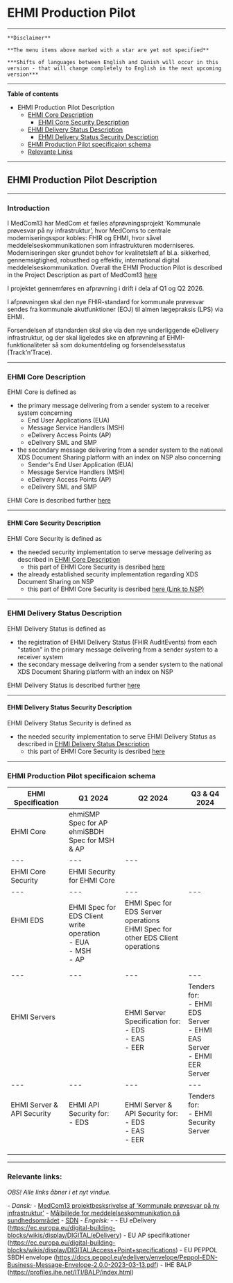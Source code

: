 # EHMI Production Pilot

***

    **Disclaimer** 
    
    **The menu items above marked with a star are yet not specified**

    ***Shifts of languages between English and Danish will occur in this version - that will change completely to English in the next upcoming version***
    
***

**Table of contents**

- EHMI Production Pilot Description
    - [EHMI Core Description](#ehmi-core-description)
        - [EHMI Core Security Description](#ehmi-core-security-description)
    - [EHMI Delivery Status Description](#ehmi-delivery-status-description)
        - [EHMI Delivery Status Security Description](#ehmi-delivery-status-security-description)
    - [EHMI Production Pilot specificaion schema](#ehmi-production-pilot-specificaion-schema)
    - [Relevante Links](#relevante-links)

***


## EHMI Production Pilot Description

***


### Introduction

I MedCom13 har MedCom et fælles afprøvningsprojekt ’Kommunale prøvesvar på ny infrastruktur’, hvor MedComs to centrale moderniseringsspor kobles: FHIR og EHMI, hvor såvel meddelelseskommunikationen som infrastrukturen moderniseres. Moderniseringen sker grundet behov for kvalitetsløft af bl.a. sikkerhed, gennemsigtighed, robusthed og effektiv, international digital meddelelseskommunikation. Overall the EHMI Production Pilot is described in the Project Description as part of MedCom13 <a href="https://medcom.dk/projekter/kommunale-proevesvar-paa-ny-infrastruktur/" target="_blank">here</a>

I projektet gennemføres en afprøvning i drift i dela af Q1 og Q2 2026.

I afprøvningen skal den nye FHIR-standard for kommunale prøvesvar sendes fra kommunale akutfunktioner (EOJ) til almen lægepraksis (LPS) via EHMI.

Forsendelsen af standarden skal ske via den nye underliggende eDelivery infrastruktur, og der skal ligeledes ske en afprøvning af EHMI-funktionaliteter så som dokumentdeling og forsendelsesstatus (Track’n’Trace).

***


### EHMI Core Description

EHMI Core is defined as 
- the primary message delivering from a sender system to a receiver system concerning 
    - End User Applications (EUA)
    - Message Service Handlers (MSH)
    - eDelivery Access Points (AP)
    - eDelivery SML and SMP
- the secondary message delivering from a sender system to the national XDS Document Sharing platform with an index on NSP also concerning 
    - Sender's End User Application (EUA)
    - Message Service Handlers (MSH)
    - eDelivery Access Points (AP)
    - eDelivery SML and SMP

EHMI Core is described further [here](../ecore/index.md)

***


#### EHMI Core Security Description

EHMI Core Security is defined as
- the needed security implementation to serve message delivering as described in [EHMI Core Description](#ehmi-core-description)
    - this part of EHMI Core Security is desribed [here](../security/security-specification-of-ehmi-core.md)
- the already established security implementation regarding XDS Document Sharing on NSP
    - this part of EHMI Core Security is desribed [here (Link to NSP)]()
    
***


### EHMI Delivery Status Description
    
EHMI Delivery Status is defined as 
- the registration of EHMI Delivery Status (FHIR AuditEvents) from each "station" in the primary message delivering from a sender system to a receiver system 
- the secondary message delivering from a sender system to the national XDS Document Sharing platform with an index on NSP

EHMI Delivery Status is described further [here](../eds/index.md)

***


#### EHMI Delivery Status Security Description

EHMI Delivery Status Security is defined as
- the needed security implementation to serve EHMI Delivery Status as described in [EHMI Delivery Status Description](#ehmi-delivery-status-description)
    - this part of EHMI Core Security is desribed [here](../security/security-specification-of-ehmi-eds.md)
    
***


### EHMI Production Pilot specificaion schema

| EHMI Specification        | **Q1 2024** | **Q2 2024** |**Q3 & Q4 2024** |
|---                        |---          |---          |---          |
|EHMI Core <br/>            | ehmiSMP Spec for AP <br/> ehmiSBDH Spec for MSH & AP <br/> | | |
|---                        |---          |---          |
|EHMI Core Security         | EHMI Security for EHMI Core | | |
|---                        |---          |---          |---          |
|EHMI EDS <br/> <br/> <br/> <br/> | EHMI Spec for EDS Client write operation <br/> - EUA <br/> - MSH <br/> - AP | EHMI Spec for EDS Server operations <br/> EHMI Spec for other EDS Client operations <br/> <br/> <br/> | |
|---                        |---          |---          |---          |
|EHMI Servers <br/> <br/> <br/> <br/> | | EHMI Server Specification for: <br/> - EDS <br/> - EAS <br/> - EER|Tenders for: <br/> - EHMI EDS Server <br/> - EHMI EAS Server <br/> - EHMI EER Server |
|---                        |---          |---          |---          |
|EHMI Server & API Security <br/> <br/> <br/> <br/> | EHMI API Security for: <br/> - EDS <br/> <br/> <br/> | EHMI Server & API Security for: <br/> - EDS <br/> - EAS <br/> - EER|Tenders for: <br/> - EHMI Security Server <br/> <br/> <br/> |

***


### Relevante links:

<bold>

*OBS! Alle links åbner i et nyt vindue.*

</bold>

*- Dansk:*
    - <a href="https://medcom.dk/projekter/kommunale-proevesvar-paa-ny-infrastruktur/" target="_blank">MedCom13 projektbesksrivelse af ’Kommunale prøvesvar på ny infrastruktur’</a>
    - <a href="https://sundhedsdatastyrelsen.dk/-/media/sds/filer/rammer-og-retningslinjer/referenceaktitektur-og-it-standarder/referencearkitektur/maalbillede-for-meddelelseskommunikation.pdf" target="_blank">Målbillede for meddelelseskommunikation på sundhedsområdet</a>
    - <a href="https://medcom.dk/systemforvaltning/sundhedsdatanettet-sdn/" target="_blank">SDN</a>
*- Engelsk:*
    - <a href="" target="_blank"></a>
    - EU eDelivery (<https://ec.europa.eu/digital-building-blocks/wikis/display/DIGITAL/eDelivery>)
    - EU AP specifikationer (<https://ec.europa.eu/digital-building-blocks/wikis/display/DIGITAL/Access+Point+specifications>)
    - EU PEPPOL SBDH envelope (<https://docs.peppol.eu/edelivery/envelope/Peppol-EDN-Business-Message-Envelope-2.0.0-2023-03-13.pdf>)
    - IHE BALP (<https://profiles.ihe.net/ITI/BALP/index.html>)

